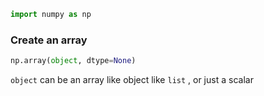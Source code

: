 ```python
import numpy as np
```

### Create an array
```python
np.array(object, dtype=None)
```
`object` can be an array like object like `list` , or just a scalar